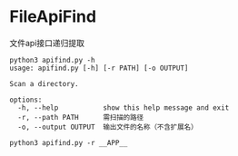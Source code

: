 # FileApiFind
文件api接口递归提取
```
python3 apifind.py -h        
usage: apifind.py [-h] [-r PATH] [-o OUTPUT]

Scan a directory.

options:
  -h, --help           show this help message and exit
  -r, --path PATH      需扫描的路径
  -o, --output OUTPUT  输出文件的名称（不含扩展名）
```
`python3 apifind.py -r __APP__ `
